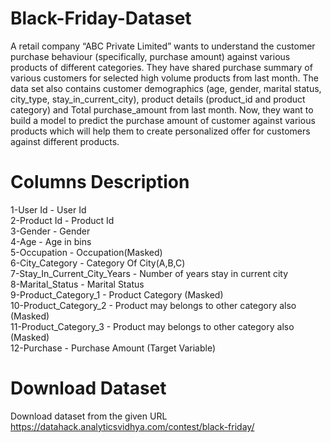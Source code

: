 # Black-Friday-Dataset
A retail company “ABC Private Limited” wants to understand the customer purchase behaviour (specifically, purchase amount) against various products of different categories. They have shared purchase summary of various customers for selected high volume products from last month.
The data set also contains customer demographics (age, gender, marital status, city_type, stay_in_current_city), product details (product_id and product category) and Total purchase_amount from last month.
Now, they want to build a model to predict the purchase amount of customer against various products which will help them to create personalized offer for customers against different products.

# Columns Description
 1-User Id -  User Id                                                                                                    
 2-Product Id -                          Product Id                                                                                               
 3-Gender -                             Gender                                                                                                    
 4-Age -                                Age in bins                                                                                                  
 5-Occupation -                          Occupation(Masked)                                                                                       
 6-City_Category -                       Category Of City(A,B,C)                                                                                  
 7-Stay_In_Current_City_Years -         Number of years stay in current city                                                                     
 8-Marital_Status              -        Marital Status                                                                                           
 9-Product_Category_1  -                Product Category (Masked)                                                                                    
 10-Product_Category_2  -               Product may belongs to other category also (Masked)                                                      
 11-Product_Category_3   -              Product may belongs to other category also (Masked)                                                      
 12-Purchase  -                         Purchase Amount (Target Variable)                                                                        
 
 # Download Dataset
   Download dataset from the given URL https://datahack.analyticsvidhya.com/contest/black-friday/
